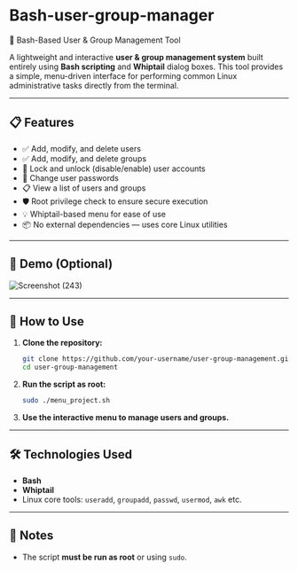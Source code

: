 
# Bash-user-group-manager
🔧 Bash-Based User & Group Management Tool

A lightweight and interactive **user & group management system** built entirely using **Bash scripting** and **Whiptail** dialog boxes. This tool provides a simple, menu-driven interface for performing common Linux administrative tasks directly from the terminal.

---

## 📋 Features

* ✅ Add, modify, and delete users
* ✅ Add, modify, and delete groups
* 🔐 Lock and unlock (disable/enable) user accounts
* 🔄 Change user passwords
* 📋 View a list of users and groups
* 🛡️ Root privilege check to ensure secure execution
* 💡 Whiptail-based menu for ease of use
* 📦 No external dependencies — uses core Linux utilities

---

## 📸 Demo (Optional)

![Screenshot (243)](https://github.com/user-attachments/assets/dd0be6c9-5f89-4ae0-9f92-bf661fef0346)

---

## 📂 How to Use

1. **Clone the repository:**

   ```bash
   git clone https://github.com/your-username/user-group-management.git
   cd user-group-management
   ```

2. **Run the script as root:**

   ```bash
   sudo ./menu_project.sh
   ```

3. **Use the interactive menu to manage users and groups.**

---

## 🛠️ Technologies Used

* **Bash**
* **Whiptail**
* Linux core tools: `useradd`, `groupadd`, `passwd`, `usermod`, `awk` etc.

---

## 📌 Notes

* The script **must be run as root** or using `sudo`.
